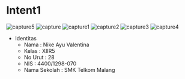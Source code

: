 # Intent1

![capture5](https://cloud.githubusercontent.com/assets/22790133/20038471/2b75b844-a467-11e6-9ded-b92a9ed8ad54.PNG)
![capture](https://cloud.githubusercontent.com/assets/22790133/20038470/2b73b814-a467-11e6-91a8-36cf24f7eff0.PNG)
![capture1](https://cloud.githubusercontent.com/assets/22790133/20038472/2babf666-a467-11e6-91a8-5b68d69fc865.PNG)
![capture2](https://cloud.githubusercontent.com/assets/22790133/20038474/2bd87560-a467-11e6-8508-8475a931c0e2.PNG)
![capture3](https://cloud.githubusercontent.com/assets/22790133/20038473/2bd6d070-a467-11e6-803a-def6aa59e1ba.PNG)
![capture4](https://cloud.githubusercontent.com/assets/22790133/20038475/2be13402-a467-11e6-8a17-7fa325f9e82d.PNG)

* Identitas 
  - Nama : Nike Ayu Valentina
  - Kelas : XIIR5
  - No Urut : 28
  - NIS : 4400/1298-070
  - Nama Sekolah : SMK Telkom Malang
